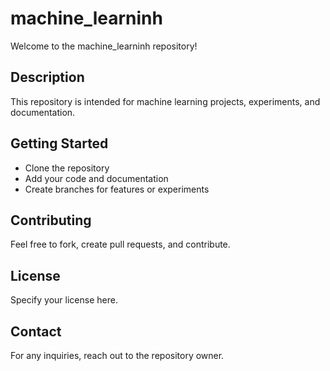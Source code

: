# machine_learninh

Welcome to the machine_learninh repository!

## Description
This repository is intended for machine learning projects, experiments, and documentation.

## Getting Started
- Clone the repository
- Add your code and documentation
- Create branches for features or experiments

## Contributing
Feel free to fork, create pull requests, and contribute.

## License
Specify your license here.

## Contact
For any inquiries, reach out to the repository owner.
